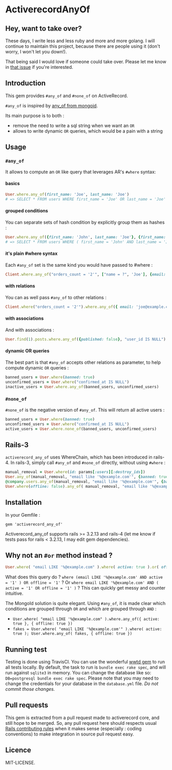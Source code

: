 # ActiverecordAnyOf


## Hey, want to take over?

These days, I write less and less ruby and more and more golang. I will
continue to maintain this project, because there are people using it (don't
worry, I won't let you down!).

That being said I would love if someone could take over. Please let me know in
[that issue](https://github.com/oelmekki/activerecord_any_of/issues/38) if you're interested.

## Introduction

This gem provides `#any_of` and `#none_of` on ActiveRecord.

`#any_of` is inspired by [any_of from mongoid](http://two.mongoid.org/docs/querying/criteria.html#any_of).

Its main purpose is to both :

* remove the need to write a sql string when we want an `OR`
* allows to write dynamic `OR` queries, which would be a pain with a string


## Usage

### `#any_of`

It allows to compute an `OR` like query that leverages AR's `#where` syntax:


#### basics

```ruby
User.where.any_of(first_name: 'Joe', last_name: 'Joe')
# => SELECT * FROM users WHERE first_name = 'Joe' OR last_name = 'Joe'
```


#### grouped conditions

You can separate sets of hash condition by explicitly group them as hashes :

```ruby
User.where.any_of({first_name: 'John', last_name: 'Joe'}, {first_name: 'Simon', last_name: 'Joe'})
# => SELECT * FROM users WHERE ( first_name = 'John' AND last_name = 'Joe' ) OR ( first_name = 'Simon' AND last_name = 'Joe' )
```


#### it's plain #where syntax

Each `#any_of` set is the same kind you would have passed to #where :

```ruby
Client.where.any_of("orders_count = '2'", ["name = ?", 'Joe'], {email: 'joe@example.com'})
```


#### with relations

You can as well pass `#any_of` to other relations :

```ruby
Client.where("orders_count = '2'").where.any_of({ email: 'joe@example.com' }, { email: 'john@example.com' })
```


#### with associations

And with associations :

```ruby
User.find(1).posts.where.any_of({published: false}, "user_id IS NULL")
```


#### dynamic OR queries

The best part is that `#any_of` accepts other relations as parameter, to help compute
dynamic `OR` queries :

```ruby
banned_users = User.where(banned: true)
unconfirmed_users = User.where("confirmed_at IS NULL")
inactive_users = User.where.any_of(banned_users, unconfirmed_users)
```

### `#none_of`

`#none_of` is the negative version of `#any_of`. This will return all active users :

```ruby
banned_users = User.where(banned: true)
unconfirmed_users = User.where("confirmed_at IS NULL")
active_users = User.where.none_of(banned_users, unconfirmed_users)
```

## Rails-3

`activerecord_any_of` uses WhereChain, which has been introduced in rails-4. In
rails-3, simply call `#any_of` and `#none_of` directly, without using `#where` :

```ruby
manual_removal = User.where(id: params[:users][:destroy_ids])
User.any_of(manual_removal, "email like '%@example.com'", {banned: true})
@company.users.any_of(manual_removal, "email like '%@example.com'", {banned: true})
User.where(offline: false).any_of( manual_removal, "email like '%@example.com'", {banned: true})
```

## Installation

In your Gemfile :

```
gem 'activerecord_any_of'
```

Activerecord_any_of supports rails >= 3.2.13 and rails-4 (let me know if tests
pass for rails < 3.2.13, I may edit gem dependencies).


## Why not an `#or` method instead ?

```ruby
User.where( "email LIKE '%@example.com" ).where( active: true ).or( offline: true )
```

What does this query do ? `where (email LIKE '%@example.com' AND active = '1' )
OR offline = '1'` ? Or `where email LIKE '%@example.com' AND ( active = '1' OR
offline = '1' )` ? This can quickly get messy and counter intuitive.

The MongoId solution is quite elegant. Using `#any_of`, it is made clear which
conditions are grouped through `OR` and which are grouped through `AND` :

* `User.where( "email LIKE '%@example.com" ).where.any_of({ active: true }, { offline: true })`
* `fakes = User.where( "email LIKE '%@example.com'" ).where( active: true ); User.where.any_of( fakes, { offline: true })`


## Running test

Testing is done using TravisCI. You can use the wonderful [wwtd gem](https://github.com/grosser/wwtd) to run all tests locally. By default, the task to run is `bundle exec rake spec`, and will run against `sqlite3` in memory. You can change the database like so: `DB=postgresql bundle exec rake spec`. Please note that you may need to change the credentials for your database in the `database.yml` file. *Do not commit those changes.*

## Pull requests

This gem is extracted from a pull request made to activerecord core, and
still hope to be merged. So, any pull request here should respects usual
[Rails contributing rules](http://guides.rubyonrails.org/contributing_to_ruby_on_rails.html#contributing-to-the-rails-code)
when it makes sense (especially : coding conventions) to make integration
in source pull request easy.


## Licence

MIT-LICENSE.
